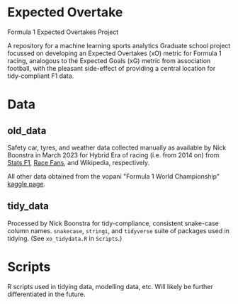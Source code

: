 # Expected Overtake
 Formula 1 Expected Overtakes Project

A repository for a machine learning sports analytics Graduate school project focussed on developing an Expected Overtakes (xO) metric for Formula 1 racing, analogous to the Expected Goals (xG) metric from association football, with the pleasant side-effect of providing a central location for tidy-compliant F1 data.

# Data

## old_data
Safety car, tyres, and weather data collected manually as available by Nick Boonstra in March 2023 for Hybrid Era of racing (i.e. from 2014 on) from [Stats F1](statsf1.com), [Race Fans](racefans.net), and Wikipedia, respectively.

All other data obtained from the vopani "Formula 1 World Championship" [kaggle page](https://www.kaggle.com/datasets/rohanrao/formula-1-world-championship-1950-2020).

## tidy_data

Processed by Nick Boonstra for tidy-compliance, consistent snake-case column names. `snakecase`, `stringi`, and `tidyverse` suite of packages used in tidying. (See `xo_tidydata.R` in `Scripts`.)

# Scripts

R scripts used in tidying data, modelling data, etc. Will likely be further differentiated in the future.
